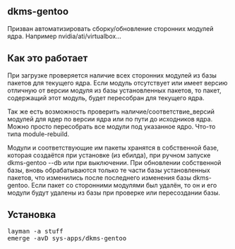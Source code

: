 dkms-gentoo
-----

Призван автоматизировать сборку/обновление сторонних модулей ядра. Например nvidia/ati/virtualbox...

Как это работает
-----

При загрузке проверяется наличие всех сторонних модулей из базы пакетов для текущего ядра.
Если модуль отсутствует или имеет версию отличную от версии модуля из базы установленных пакетов,
то пакет, содержащий этот модуль, будет пересобран для текущего ядра.

Так же есть возможность проверить наличие/соответствие_версий модулей для ядер по версии ядра или по пути до исходников ядра.
Можно просто пересобрать все модули под указанное ядро. Что-то типа module-rebuild.

Модули и соответствующие им пакеты хранятся в собственной базе, которая создаётся при установке (из ебилда),
при ручном запуске dkms-gentoo --db или при выключении.
При обновлении собственной базы, вновь обрабатываются только те части базы установленных пакетов,
что изменились после последнего изменения базы dkms-gentoo.
Если пакет со сторонними модулями был удалён, то он и его модули будут удалены из базы при проверке или пересоздании базы.

Установка
-----
<pre>
layman -a stuff
emerge -avD sys-apps/dkms-gentoo
</pre>
